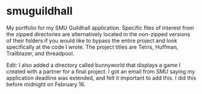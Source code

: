 # smuguildhall
My portfolio for my SMU Guildhall application. Specific files of interest from the zipped directories are alternatively located in the non-zipped versions of their folders if you would like to bypass the entire project and look specifically at the code I wrote. The project titles are Tetris, Huffman, Trailblazer, and threadpool.

Edit: I also added a directory called bunnyworld that displays a game I created with a partner for a final project. I got an email from SMU saying my application deadline was extended, and felt it important to add this. I did this before midnight on February 16.
